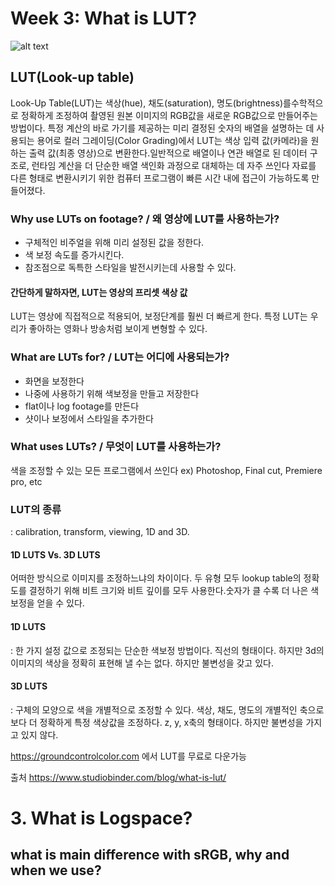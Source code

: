 # Week 3: What is LUT?

![alt text](https://s.studiobinder.com/wp-content/uploads/2019/02/What-is-LUT-LUT-Color-Grading-Ridley-Scott-Film-LUTs-Pack.jpg)

## LUT(Look-up table)
  Look-Up Table(LUT)는 색상(hue), 채도(saturation), 명도(brightness)를수학적으로 정확하게 조정하여 촬영된 원본 이미지의 RGB값을 새로운 RGB값으로 만들어주는 방법이다.
특정 계산의 바로 가기를 제공하는 미리 결정된 숫자의 배열을 설명하는 데 사용되는 용어로 컬러 그레이딩(Color Grading)에서 LUT는 색상 입력 값(카메라)을 원하는 출력 값(최종 영상)으로 변환한다.일반적으로 배열이나 연관 배열로 된 데이터 구조로, 런타임 계산을 더 단순한 배열 색인화 과정으로 대체하는 데 자주 쓰인다 자료를 다른 형태로 변환시키기 위한 컴퓨터 프로그램이 빠른 시간 내에 접근이 가능하도록 만들어졌다.

### Why use LUTs on footage? / 왜 영상에 LUT를 사용하는가?
- 구체적인 비주얼을 위해 미리 설정된 값을 정한다.
- 색 보정 속도를 증가시킨다.
- 참조점으로 독특한 스타일을 발전시키는데 사용할 수 있다.

#### 간단하게 말하자면, LUT는 영상의 프리셋 색상 값
LUT는 영상에 직접적으로 적용되어, 보정단계를 훨씬 더 빠르게 한다. 특정 LUT는 우리가 좋아하는 영화나 방송처럼 보이게 변형할 수 있다.

### What are LUTs for? / LUT는 어디에 사용되는가?
- 화면을 보정한다
- 나중에 사용하기 위해 색보정을 만들고 저장한다
- flat이나 log footage를 만든다
- 샷이나 보정에서 스타일을 추가한다

### What uses LUTs? / 무엇이 LUT를 사용하는가?
색을 조정할 수 있는 모든 프로그램에서 쓰인다 ex) Photoshop, Final cut, Premiere pro, etc

### LUT의 종류
: calibration, transform, viewing, 1D and 3D.

#### 1D LUTS Vs. 3D LUTS
어떠한 방식으로 이미지를 조정하느냐의 차이이다. 두 유형 모두 lookup table의 정확도를 결정하기 위해 비트 크기와 비트 깊이를 모두 사용한다.숫자가 클 수록 더 나은 색보정을 얻을 수 있다.

#### 1D LUTS
: 한 가지 설정 값으로 조정되는 단순한 색보정 방법이다. 직선의 형태이다. 하지만 3d의 이미지의 색상을 정확히 표현해 낼 수는 없다. 하지만 불변성을 갖고 있다.

#### 3D LUTS
: 구체의 모양으로 색을 개별적으로 조정할 수 있다. 색상, 채도, 명도의 개별적인 축으로 보다 더 정확하게 특정 색상값을 조정하다. z, y, x축의 형태이다. 하지만 불변성을 가지고 있지 않다.

https://groundcontrolcolor.com 에서 LUT를 무료로 다운가능

출처
https://www.studiobinder.com/blog/what-is-lut/


# 3. What is Logspace?
## what is main difference with sRGB, why and when we use?
